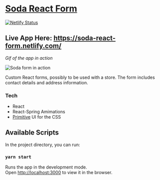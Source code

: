 # [Soda React Form](https://soda-react-form.netlify.com/)

[![Netlify Status](https://api.netlify.com/api/v1/badges/d54cccce-615e-4320-a348-9b3c00d35561/deploy-status)](https://app.netlify.com/sites/soda-react-form/deploys)

## Live App Here: <https://soda-react-form.netlify.com/>

*Gif of the app in action*

![Soda form in action](https://media.giphy.com/media/dBfkGuhIUeK59h2HlM/giphy.gif)

Custom React forms, possibly to be used with a store. The form includes contact details and address information.

### Tech

- React
- React-Spring Amimations
- [Primitive](https://taniarascia.github.io/primitive/) UI for the CSS 

## Available Scripts

In the project directory, you can run:

### `yarn start`

Runs the app in the development mode.<br />
Open [http://localhost:3000](http://localhost:3000) to view it in the browser.
